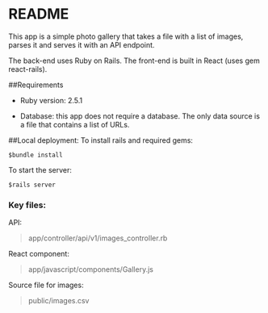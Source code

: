 
# README

This app is a simple photo gallery that takes a file with a list of images, parses it and serves it with an API endpoint.

The back-end uses Ruby on Rails. The front-end is built in React (uses gem react-rails).

##Requirements

* Ruby version: 2.5.1

* Database: this app does not require a database. The only data source is a file that contains a list of URLs.

##Local deployment:
To install rails and required gems:

```
$bundle install
```

To start the server:

```
$rails server
```

### Key files:

API:

>app/controller/api/v1/images_controller.rb

React component:

>app/javascript/components/Gallery.js

Source file for  images:

>public/images.csv
